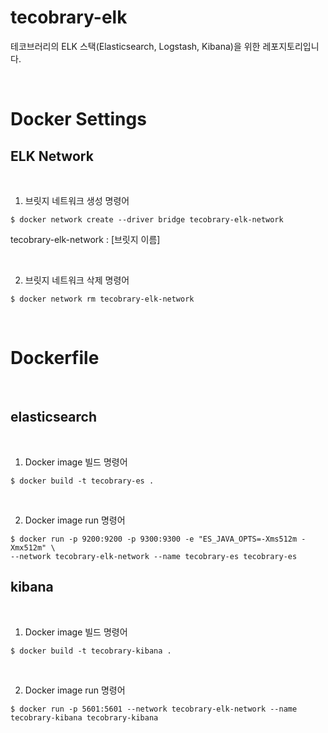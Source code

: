 # tecobrary-elk
테코브러리의 ELK 스택(Elasticsearch, Logstash, Kibana)을 위한 레포지토리입니다.

<br>

# Docker Settings

## ELK Network
<br>

1. 브릿지 네트워크 생성 명령어
```shell script
$ docker network create --driver bridge tecobrary-elk-network
```
tecobrary-elk-network : [브릿지 이름]

<br>

2. 브릿지 네트워크 삭제 명령어
```shell script
$ docker network rm tecobrary-elk-network
```

<br>

# Dockerfile
<br>

## elasticsearch
<br>

1. Docker image 빌드 명령어
```shell script
$ docker build -t tecobrary-es .
```
<br>

2. Docker image run 명령어

```shell script
$ docker run -p 9200:9200 -p 9300:9300 -e "ES_JAVA_OPTS=-Xms512m -Xmx512m" \
--network tecobrary-elk-network --name tecobrary-es tecobrary-es 
```

## kibana
<br>

1. Docker image 빌드 명령어
```shell script
$ docker build -t tecobrary-kibana .
```
<br>

2. Docker image run 명령어

```shell script
$ docker run -p 5601:5601 --network tecobrary-elk-network --name tecobrary-kibana tecobrary-kibana
```
